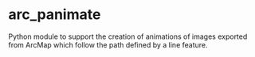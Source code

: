 # arc_panimate
Python module to support the creation of animations of images exported from ArcMap which follow the path defined by a line feature.
